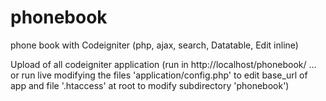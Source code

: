 # phonebook
phone book with Codeigniter (php, ajax, search, Datatable, Edit inline)

Upload of all codeigniter application (run in http://localhost/phonebook/ 
... 
or run live modifying the files 
    'application/config.php' to edit base_url of app 
    and file '.htaccess' at root to modify subdirectory 'phonebook')
